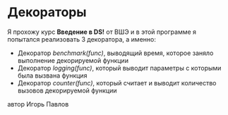# Декораторы
Я прохожу курс **Введение в DS!** от ВШЭ и в этой программе я попытался реализовать 3 декоратора, а именно:

- Декоратор *benchmark(func)*, выводящий время, которое заняло выполнение декорируемой функции
- Декоратор *logging(func)*, который выводит параметры с которыми была вызвана функция
- Декоратор *counter(func)*, который считает и выводит количество вызовов декорируемой функции

автор Игорь Павлов